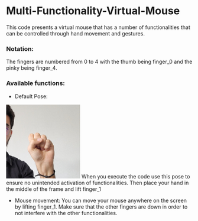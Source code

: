 # Multi-Functionality-Virtual-Mouse
This code presents a virtual mouse that has a number of functionalities that can be controlled through hand movement and gestures.

### Notation:
The fingers are numbered from 0 to 4 with the thumb being finger_0 and the pinky being finger_4.

### Available functions:
- Default Pose: 
<img src="/assets/images/Default_Pose.jpg" width="200">
When you execute  the code use this pose to ensure no unintended activation of functionalities. Then place your hand in the middle of the frame and lift finger_1 

- Mouse movement: You can move your mouse anywhere on the screen by lifting finger_1. Make sure that the other fingers are down in order to not interfere with the other functionalities.
